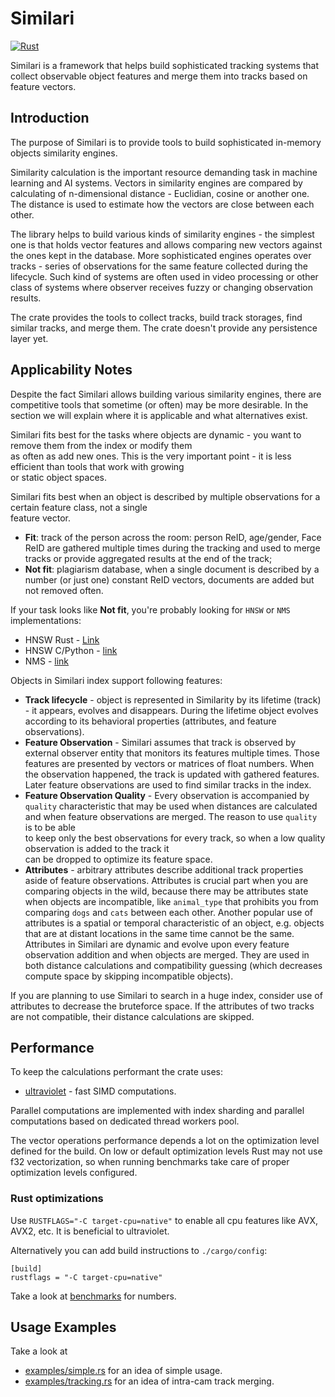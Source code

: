 # Similari

[![Rust](https://github.com/insight-platform/Similari/actions/workflows/rust.yml/badge.svg?branch=main)](https://github.com/insight-platform/Similari/actions/workflows/rust.yml)

Similari is a framework that helps build sophisticated tracking systems that collect observable object features and 
merge them into tracks based on feature vectors.

## Introduction

The purpose of Similari is to provide tools to build sophisticated in-memory objects similarity engines.

Similarity calculation is the important resource demanding task in machine learning and AI systems. Vectors in 
similarity engines are compared by calculating of n-dimensional distance - Euclidian, cosine or another one.
The distance is used to estimate how the vectors are close between each other.

The library helps to build various kinds of similarity engines - the simplest one is that holds vector features and 
allows comparing new vectors against the ones kept in the database. More sophisticated engines operates over tracks - 
series of observations for the same feature collected during the lifecycle. Such kind of systems are often used in video 
processing or other class of systems where observer receives fuzzy or changing observation results.

The crate provides the tools to collect tracks, build track storages, find similar tracks, and merge them. The crate 
doesn't provide any persistence layer yet.

## Applicability Notes

Despite the fact Similari allows building various similarity engines, there are competitive tools that sometime (or 
often) may be more desirable. In the section we will explain where it is applicable and what alternatives exist.

Similari fits best for the tasks where objects are dynamic - you want to remove them from the index or modify them  
as often as add new ones. This is the very important point - it is less efficient than tools that work with growing  
or static object spaces.

Similari fits best when an object is described by multiple observations for a certain feature class, not a single  
feature vector.

* **Fit**: track of the person across the room: person ReID, age/gender, Face ReID are gathered multiple times 
  during the tracking and used to merge tracks or provide aggregated results at the end of the track;
* **Not fit**: plagiarism database, when a single document is described by a number (or just one) 
  constant ReID vectors, documents are added but not removed often.

If your task looks like **Not fit**, you're probably looking for `HNSW` or `NMS` implementations:
* HNSW Rust - [Link](https://github.com/jean-pierreBoth/hnswlib-rs)
* HNSW C/Python - [link](https://github.com/nmslib/hnswlib)
* NMS - [link](https://github.com/nmslib/nmslib)

Objects in Similari index support following features:

* **Track lifecycle** - object is represented in Similarity by its lifetime (track) - it appears, evolves and 
  disappears. During the lifetime object evolves according to its behavioral properties (attributes, and feature 
  observations).
* **Feature Observation** - Similari assumes that track is observed by external observer entity that monitors its 
  features multiple times. Those features are presented by vectors or matrices of float numbers. When the 
  observation happened, the track is updated with gathered features. Later feature observations are used to find 
  similar tracks in the index.
* **Feature Observation Quality** - Every observation is accompanied by `quality` characteristic that may be used 
  when distances are calculated and when feature observations are merged. The reason to use `quality` is to be able  
  to keep only the best observations for every track, so when a low quality observation is added to the track it  
  can be dropped to optimize its feature space. 
* **Attributes** - arbitrary attributes describe additional track properties aside of feature observations. 
  Attributes is crucial part when you are comparing objects in the wild, because there may be attributes state when 
  objects are incompatible, like `animal_type` that prohibits you from comparing `dogs` and `cats` between each other. 
  Another popular use of attributes is a spatial or temporal characteristic of an object, e.g. objects that are at 
  distant locations in the same time cannot be the same. Attributes in Similari are dynamic and evolve upon every 
  feature observation addition and when objects are merged. They are used in both distance calculations and 
  compatibility guessing (which decreases compute space by skipping incompatible objects).

If you are planning to use Similari to search in a huge index, consider use of attributes to decrease the bruteforce 
space. If the attributes of two tracks are not compatible, their distance calculations are skipped.

## Performance

To keep the calculations performant the crate uses:
* [ultraviolet](https://crates.io/crates/ultraviolet) - fast SIMD computations.

Parallel computations are implemented with index sharding and parallel computations based on dedicated thread workers 
pool.

The vector operations performance depends a lot on the optimization level defined for the build. On low or default 
optimization levels Rust may not use f32 vectorization, so when running benchmarks take care of proper 
optimization levels configured.

### Rust optimizations

Use `RUSTFLAGS="-C target-cpu=native"` to enable all cpu features like AVX, AVX2, etc. It is beneficial to ultraviolet.

Alternatively you can add build instructions to `./cargo/config`:

```
[build]
rustflags = "-C target-cpu=native"
```

Take a look at [benchmarks](benches) for numbers.

## Usage Examples

Take a look at 
* [examples/simple.rs](examples/simple.rs) for an idea of simple usage.
* [examples/tracking.rs](examples/tracking.rs) for an idea of intra-cam track merging.

